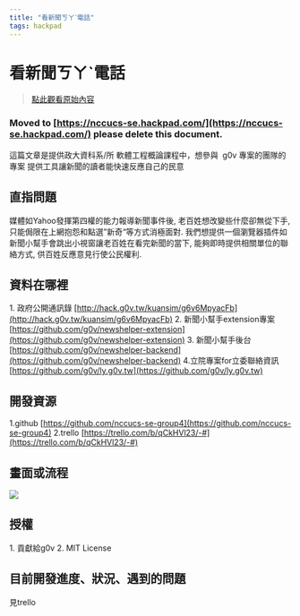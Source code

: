 ```yaml
---
title: "看新聞ㄎㄚˋ電話"
tags: hackpad
---
```


# 看新聞ㄎㄚˋ電話

> [點此觀看原始內容](https://g0v.hackpad.tw/UYB81akjOzp)

### Moved to [https://nccucs-se.hackpad.com/](https://nccucs-se.hackpad.com/) please delete this document.


這篇文章是提供政大資科系/所 軟體工程概論課程中，想參與  g0v 專案的團隊的專案
提供工具讓新聞的讀者能快速反應自己的民意

## 直指問題

媒體如Yahoo發揮第四權的能力報導新聞事件後, 老百姓想改變些什麼卻無從下手, 只能侷限在上網抱怨和點選”新奇“等方式消極面對. 我們想提供一個瀏覽器插件如新聞小幫手會跳出小視窗讓老百姓在看完新聞的當下, 能夠即時提供相關單位的聯絡方式, 供百姓反應意見行使公民權利.

## 資料在哪裡

1\. 政府公開通訊錄
[http://hack.g0v.tw/kuansim/g6v6MpyacFb](http://hack.g0v.tw/kuansim/g6v6MpyacFb)
2\. 新聞小幫手extension專案
[https://github.com/g0v/newshelper-extension](https://github.com/g0v/newshelper-extension)
3\. 新聞小幫手後台
[https://github.com/g0v/newshelper-backend](https://github.com/g0v/newshelper-backend)
4.立院專案for立委聯絡資訊
[https://github.com/g0v/ly.g0v.tw](https://github.com/g0v/ly.g0v.tw)

## 開發資源

1.github
[https://github.com/nccucs-se-group4](https://github.com/nccucs-se-group4)
2.trello
[https://trello.com/b/qCkHVl23/-#](https://trello.com/b/qCkHVl23/-#)

## 畫面或流程

![](https://g0vhackmd.blob.core.windows.net/g0v-hackmd-images/upload_c325e16042a75e958ef876da590d2ef9)



## 授權

1\. 貢獻給g0v
2\. MIT License

## 目前開發進度、狀況、遇到的問題

見trello

